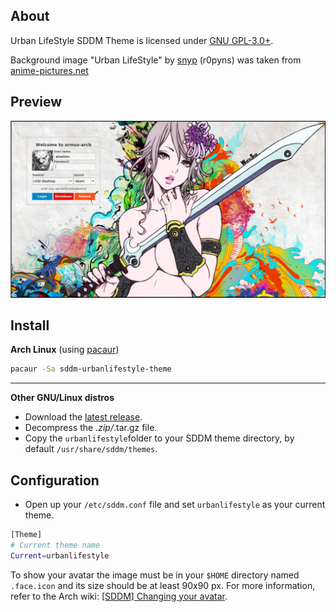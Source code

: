 ## About
Urban LifeStyle SDDM Theme is licensed under [GNU GPL-3.0+](http://www.gnu.org/licenses/gpl-3.0.txt).

Background image "Urban LifeStyle" by [snyp](http://r0pyns.deviantart.com/) (r0pyns) was taken from [anime-pictures.net](http://anime-pictures.net/pictures/view_post/100739)

## Preview
![Urban LifeStyle](https://raw.githubusercontent.com/AlfredoRamos/sddm-urbanlifestyle-theme/master/urbanlifestyle/resources/images/urbanlifestyle.jpg)

## Install
**Arch Linux** (using [pacaur](https://aur.archlinux.org/packages/pacaur/))

```bash
pacaur -Sa sddm-urbanlifestyle-theme
```
___
**Other GNU/Linux distros**
* Download the [latest release](https://github.com/AlfredoRamos/sddm-urbanlifestyle-theme/releases/latest).
* Decompress the *.zip/*.tar.gz file.
* Copy the ```urbanlifestyle```folder to your SDDM theme directory, by default ```/usr/share/sddm/themes```.

## Configuration
* Open up your ```/etc/sddm.conf``` file and set ```urbanlifestyle``` as your current theme.

```bash
[Theme]
# Current theme name
Current=urbanlifestyle
```

To show your avatar the image must be in your ```$HOME``` directory named ```.face.icon``` and its size should be at least 90x90 px.
For more information, refer to the Arch wiki: [[SDDM] Changing your avatar](https://wiki.archlinux.org/index.php/SDDM#Changing_your_avatar).